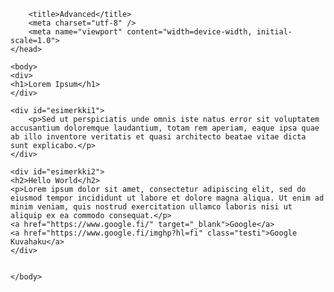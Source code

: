 <!DOCTYPE html>
<html lang="fi">
	<head>
		
		<title>Advanced</title>
		<meta charset="utf-8" />
		<meta name="viewport" content="width=device-width, initial-scale=1.0">
	</head>
	
	<body>
	<div>
	<h1>Lorem Ipsum</h1>
	</div>
	
	<div id="esimerkki1">
		<p>Sed ut perspiciatis unde omnis iste natus error sit voluptatem accusantium doloremque laudantium, totam rem aperiam, eaque ipsa quae ab illo inventore veritatis et quasi architecto beatae vitae dicta sunt explicabo.</p>
	</div>
	
	<div id="esimerkki2">
	<h2>Hello World</h2>
	<p>Lorem ipsum dolor sit amet, consectetur adipiscing elit, sed do eiusmod tempor incididunt ut labore et dolore magna aliqua. Ut enim ad minim veniam, quis nostrud exercitation ullamco laboris nisi ut aliquip ex ea commodo consequat.</p>
	<a href="https://www.google.fi/" target="_blank">Google</a>
	<a href="https://www.google.fi/imghp?hl=fi" class="testi">Google Kuvahaku</a>
	</div>
		
	
	</body>
</html>

